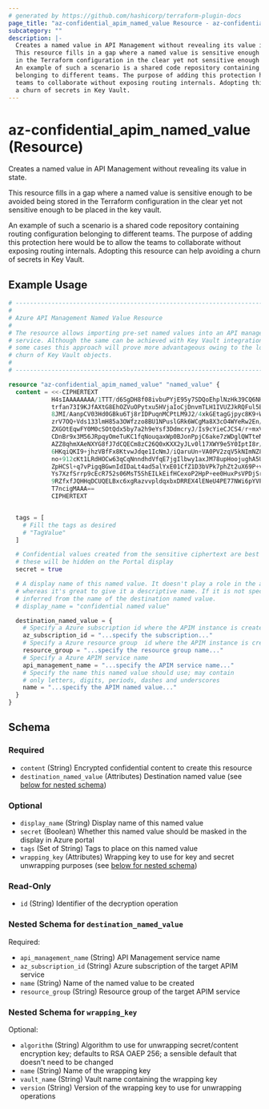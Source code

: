 ```yaml
---
# generated by https://github.com/hashicorp/terraform-plugin-docs
page_title: "az-confidential_apim_named_value Resource - az-confidential"
subcategory: ""
description: |-
  Creates a named value in API Management without revealing its value in state.
  This resource fills in a gap where a named value is sensitive enough to be avoided being stored
  in the Terraform configuration in the clear yet not sensitive enough to be placed in the key vault.
  An example of such a scenario is a shared code repository containing routing configuration
  belonging to different teams. The purpose of adding this protection here would be to allow the
  teams to collaborate without exposing routing internals. Adopting this resource can help avoiding
  a churn of secrets in Key Vault.
---
```


# az-confidential_apim_named_value (Resource)

Creates a named value in API Management without revealing its value in state.

This resource fills in a gap where a named value is sensitive enough to be avoided being stored
in the Terraform configuration in the clear yet not sensitive enough to be placed in the key vault.

An example of such a scenario is a shared code repository containing routing configuration
belonging to different teams. The purpose of adding this protection here would be to allow the
teams to collaborate without exposing routing internals. Adopting this resource can help avoiding
a churn of secrets in Key Vault.

## Example Usage

```terraform
# ----------------------------------------------------------------------------
#
# Azure API Management Named Value Resource
#
# The resource allows importing pre-set named values into an API management
# service. Although the same can be achieved with Key Vault integration, in
# some cases this approach will prove more advantageous owing to the lowered
# churn of Key Vault objects.
#
# ----------------------------------------------------------------------------

resource "az-confidential_apim_named_value" "named_value" {
  content = <<-CIPHERTEXT
            H4sIAAAAAAAA/1TTT/d6SgDH8f08ivbuPYjE95y7SDQoEhplNzHk39CQ6NHf8/vufp/la/HZvf/9M92E
            trfan73I9KJfAXtG8EhOZVuOPytxu5HVjaIoCjDnvmTLH1IVUZJkRQFul5EmIDlhhKbkZ5V2jPDDyEpa
            8JMI/AanpCV03Hd0GBku6Tj8rIDPuqnMCPtLM9J2/4xkGEtagGjpyc8K9+WqxRQXvx88xS3JVhNu3gSA
            zrV7OQ+Vds133lmH85a3OWfzzo8BU1NPuslGRk6WCgMa8X3cO4WYeRw2En/o3kGUA9vk5MZn6hZNTlHC
            ZXGOtEqwFY0M0cSOtQdx5by7a2h9eYsf3DdmcryJ/Is9cYieCJCS4/r+mxVOKyH6vmUS5+hO/jEO2eZx
            CDnBr9x3M56JRpqyOmeTuKC1fqNouqaxWp0BJonPpjC6ake7zWDglQWTteN1mMkax2N+OnH5Yi9rv+L3
            AZZ8qhmXAeNXYG8fJ7dCQECm8zC26Q0xKXX2yJLv0l17XWY9e5Y0IptI8r/YfbbP4k4Ph30PjcrJwngR
            6HKqiQKI9+jhzVBfFx8KtvwJdqe1IcNmJ/iQaruUn+VA0PV2zqV5kNImNZ8YMkny6/F2xRYEfdy2dNtN
            no+912cKt1LRdHOCw63qCqNnndhdVfqE7jgIlbwy1axJM78upHoojughA5URr/uiZRwkXavG3YHT0S0q
            ZpHCSl+q7vPigqBGwnIdIDaLt4ad5alYxE01CfZ1D3bVPk7phZt2uX69P+vaVj/o6N6/UWnVH9Ux9FoY
            Ys7XzfSrrp9cEcR752s06MsT5ShEILkEifHCexoP2HpP+ee0HuxPsVPDjSrk7QZdRPhF5Kp8y+FytS5n
            9RZfxfJQHHqDCUQELBxc6xgRazvvpldqxbxDRREX4lENeU4PE77NWi6pYVP8B34LMz3j7+L+DwAA//+j
            T7ncigMAAA==
            CIPHERTEXT


  tags = [
    # Fill the tags as desired
    # "TagValue"
  ]

  # Confidential values created from the sensitive ciphertext are best kept secret, meaning that
  # these will be hidden on the Portal display
  secret = true

  # A display name of this named value. It doesn't play a role in the actual operation;
  # whereas it's great to give it a descriptive name. If it is not specified, it is
  # inferred from the name of the destination named value.
  # display_name = "confidential named value"

  destination_named_value = {
    # Specify a Azure subscription id where the APIM instance is created
    az_subscription_id = "...specify the subscription..."
    # Specify a Azure resource group  id where the APIM instance is created
    resource_group = "...specify the resource group name..."
    # Specify a Azure APIM service name
    api_management_name = "...specify the APIM service name..."
    # Specify the name this named value should use; may contain
    # only letters, digits, periods, dashes and underscores
    name = "...specify the APIM named value..."
  }
}
```

<!-- schema generated by tfplugindocs -->
## Schema

### Required

- `content` (String) Encrypted confidential content to create this resource
- `destination_named_value` (Attributes) Destination named value (see [below for nested schema](#nestedatt--destination_named_value))

### Optional

- `display_name` (String) Display name of this named value
- `secret` (Boolean) Whether this named value should be masked in the display in Azure portal
- `tags` (Set of String) Tags to place on this named value
- `wrapping_key` (Attributes) Wrapping key to use for key and secret unwrapping purposes (see [below for nested schema](#nestedatt--wrapping_key))

### Read-Only

- `id` (String) Identifier of the decryption operation

<a id="nestedatt--destination_named_value"></a>
### Nested Schema for `destination_named_value`

Required:

- `api_management_name` (String) API Management service name
- `az_subscription_id` (String) Azure subscription of the target APIM service
- `name` (String) Name of the named value to be created
- `resource_group` (String) Resource group of the target APIM service


<a id="nestedatt--wrapping_key"></a>
### Nested Schema for `wrapping_key`

Optional:

- `algorithm` (String) Algorithm to use for unwrapping secret/content encryption key; defaults to RSA OAEP 256; a sensible default that doesn't need to be changed
- `name` (String) Name of the wrapping key
- `vault_name` (String) Vault name containing the wrapping key
- `version` (String) Version of the wrapping key to use for unwrapping operations
